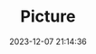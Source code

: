 ---
weight: 1
images:
- /images/edited/90.jpeg
title: Picture
date: 2023-12-07 21:14:36
tags: [luminarneo,work,ILCE-7M3,24.0]
---